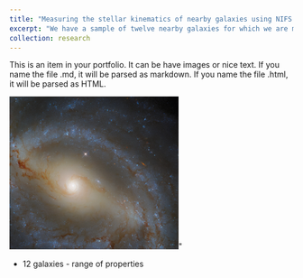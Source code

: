 ```yaml
---
title: "Measuring the stellar kinematics of nearby galaxies using NIFS AO"
excerpt: "We have a sample of twelve nearby galaxies for which we are measuring the stellar kinematics to address the bias in the types of galaxies with dynamical black hole mass measurements.<br/><img src='/images/ngc5921.png' width='500'>"
collection: research
---
```


This is an item in your portfolio. It can be have images or nice text. If you name the file .md, it will be parsed as markdown. If you name the file .html, it will be parsed as HTML. 

<img src='/images/ngc5921.png' width='300'>"

- 12 galaxies - range of properties
